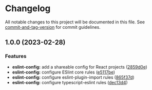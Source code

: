 # Changelog

All notable changes to this project will be documented in this file. See [commit-and-tag-version](https://github.com/absolute-version/commit-and-tag-version) for commit guidelines.

## 1.0.0 (2023-02-28)


### Features

* **eslint-config:** add a shareable config for React projects ([2859d0e](https://github.com/ArmandPhilippot/cretadoc/commit/2859d0ec2ca2866d4f17dbfe46f3c79d6e252ada))
* **eslint-config:** configure ESlint core rules ([e5117be](https://github.com/ArmandPhilippot/cretadoc/commit/e5117be9b5dd4b02b51dff19ae6e46ed9c30c6ee))
* **eslint-config:** configure eslint-plugin-import rules ([865f37d](https://github.com/ArmandPhilippot/cretadoc/commit/865f37ddfc4184e58c6277c29e0d2a333b96bc55))
* **eslint-config:** configure typescript-eslint rules ([dec13d4](https://github.com/ArmandPhilippot/cretadoc/commit/dec13d468232cfdc844f65cd80bda4ec8d65a60c))
